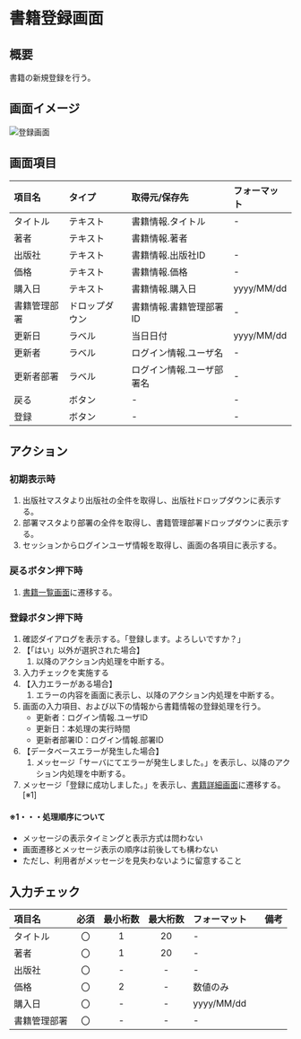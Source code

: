 # 書籍登録画面

## 概要

書籍の新規登録を行う。

## 画面イメージ

![登録画面](images/screen/register.png)

## 画面項目

| 項目名       | タイプ         | 取得元/保存先             | フォーマット |
| :----------- | :------------- | :------------------------ | :--- |
| タイトル     | テキスト       | 書籍情報.タイトル                        | -    |
| 著者         | テキスト       | 書籍情報.著者                        |      |
| 出版社       | テキスト       | 書籍情報.出版社ID             | -    |
| 価格         | テキスト       | 書籍情報.価格                         | -    |
| 購入日       | テキスト       | 書籍情報.購入日                         | yyyy/MM/dd  |
| 書籍管理部署 | ドロップダウン | 書籍情報.書籍管理部署ID          | -    |
| 更新日       | ラベル         | 当日日付                  | yyyy/MM/dd    |
| 更新者       | ラベル         | ログイン情報.ユーザ名     | -    |
| 更新者部署   | ラベル         | ログイン情報.ユーザ部署名 | -    |
| 戻る         | ボタン         | -                         | -    |
| 登録         | ボタン         | -                         | -    |

## アクション

### 初期表示時

1. 出版社マスタより出版社の全件を取得し、出版社ドロップダウンに表示する。
1. 部署マスタより部署の全件を取得し、書籍管理部署ドロップダウンに表示する。
1. セッションからログインユーザ情報を取得し、画面の各項目に表示する。

### 戻るボタン押下時

1. [書籍一覧画面](list.md)に遷移する。

### 登録ボタン押下時

1. 確認ダイアログを表示する。「登録します。よろしいですか？」
1. 【「はい」以外が選択された場合】
    1. 以降のアクション内処理を中断する。
1. 入力チェックを実施する
1. 【入力エラーがある場合】
    1. エラーの内容を画面に表示し、以降のアクション内処理を中断する。
1. 画面の入力項目、および以下の情報から書籍情報の登録処理を行う。
    - 更新者：ログイン情報.ユーザID
    - 更新日：本処理の実行時間
    - 更新者部署ID：ログイン情報.部署ID
1. 【データベースエラーが発生した場合】
    1. メッセージ「サーバにてエラーが発生しました。」を表示し、以降のアクション内処理を中断する。
2. メッセージ「登録に成功しました。」を表示し、[書籍詳細画面](detail.md)に遷移する。[※1]

#### ※1・・・処理順序について

- メッセージの表示タイミングと表示方式は問わない
- 画面遷移とメッセージ表示の順序は前後しても構わない
- ただし、利用者がメッセージを見失わないように留意すること

## 入力チェック

| 項目名 | 必須 | 最小桁数 | 最大桁数 | フォーマット |　備考 |
|:-|:-:|:-:|:-:|:-|:-|
| タイトル | 〇 | 1 | 20| - | |
| 著者 | 〇 | 1 | 20 | -|  |
| 出版社 | 〇 | - | - | -| |
| 価格 | 〇 | 2 | - | 数値のみ | |
| 購入日 | 〇 | - | - | yyyy/MM/dd | |
| 書籍管理部署 | 〇 | - | - | -| |
